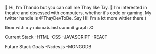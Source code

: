  👋 Hi, I’m Thando but you can call me Thay like Tay.
 👀 I’m interested in theatre and obsessed with computers, whether it's code or gaming.
 My twitter handle is @ThayDevToBe. Say Hi! I'm a lot more wittier there:)

Bear with my mismatched commit graph :O

Current Stack
   -HTML
   -CSS
   -JAVASCRIPT 
   -REACT
   

Future Stack Goals
  -Nodes.js
  -MONGODB
  
